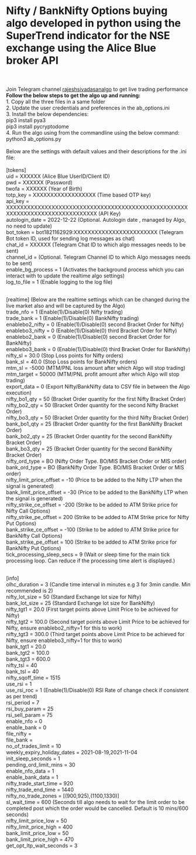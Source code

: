 <h1>Nifty / BankNifty Options buying algo developed in python using the SuperTrend indicator for the NSE exchange using the Alice Blue broker API</h1><br>
  <br>Join Telegram channel <a href="https://t.me/rajeshsivadasanalgo">rajeshsivadasanalgo</a> to get live trading performance
<br>
<b>Follow the below steps to get the algo up and running:</b>
<br>
1. Copy all the three files in a same folder<br>
2. Update the user credentials and preferences in the ab_options.ini<br>
3. Install the below dependencies:<br>
     pip3 install pya3<br>
     pip3 install pycryptodome<br>
4. Run the algo using from the commandline using the below command:<br>
     python3 ab_options.py
<br>
<br>
Below are the settings with default values and their descriptions for the .ini file:<br>
<br>[tokens]
<br>uid = XXXXXX  (Alice Blue UserID/Client ID)
<br>pwd = XXXXXX  (Password)
<br>twofa = XXXXXX  (Year of Birth)
<br>totp_key = XXXXXXXXXXXXXXXXXX (Time based OTP key)
<br>api_key = XXXXXXXXXXXXXXXXXXXXXXXXXXXXXXXXXXXXXXXXXXXXXXXXXXXXXXXXXXXXXXXXXXXXXXXXXXXXXX (API Key)
<br>autologin_date = 2022-12-22 (Optional. Autologin date , managed by Algo, no need to update)
<br>bot_token = bot1821162929:XXXXXXXXXXXXXXXXXXXXXXXX  (Telegram Bot token ID, used for sending log messages as chat)
<br>chat_id = XXXXXX  (Telegram Chat ID to which algo messages needs to be sent)
<br>channel_id =  (Optional. Telegram Channel ID to which Algo messages needs to be sent)
<br>enable_bg_process = 1 (Activates the background process which you can interact with to update the realtime algo settings)
<br>log_to_file = 1 (Enable logging to the log file)

<br>[realtime]  (Below are the realtime settings which can be changed during the live market also and will be captured by the Algo)
<br>trade_nfo = 1 (Enable(1)/Disable(0) Nifty trading)
<br>trade_bank = 1  (Enable(1)/Disable(0) BankNifty trading)
<br>enablebo2_nifty = 0 (Enable(1)/Disable(0) second Bracket Order for Nifty)
<br>enablebo3_nifty = 0 (Enable(1)/Disable(0) third Bracket Order for Nifty)
<br>enablebo2_bank = 0  (Enable(1)/Disable(0) second Bracket Order for BankNifty)
<br>enablebo3_bank = 0  (Enable(1)/Disable(0) third Bracket Order for BankNifty)
<br>nifty_sl = 30.0 (Stop Loss points for Nifty orders)
<br>bank_sl = 40.0  (Stop Loss points for BankNifty orders)
<br>mtm_sl = -5000  (MTM/PNL loss amount after which Algo will stop trading)
<br>mtm_target = 50000  (MTM/PNL profit amount after which Algo will stop trading)
<br>export_data = 0 (Export Nifty/BankNifty data to CSV file in between the Algo execution)
<br>nifty_bo1_qty = 50  (Bracket Order quantity for the first Nifty Bracket Order)
<br>nifty_bo2_qty = 50  (Bracket Order quantity for the second Nifty Bracket Order)
<br>nifty_bo3_qty = 50  (Bracket Order quantity for the third Nifty Bracket Order)
<br>bank_bo1_qty = 25 (Bracket Order quantity for the first BankNifty Bracket Order)
<br>bank_bo2_qty = 25 (Bracket Order quantity for the second BankNifty Bracket Order)
<br>bank_bo3_qty = 25 (Bracket Order quantity for the second BankNifty Bracket Order)
<br>nifty_ord_type = BO (Nifty Order Type. BO/MIS Bracket Order or MIS order)
<br>bank_ord_type = BO  (BankNifty Order Type. BO/MIS Bracket Order or MIS order)
<br>nifty_limit_price_offset = -10  (Price to be added to the Nifty LTP when the signal is generated)
<br>bank_limit_price_offset = -30 (Price to be added to the BankNifty LTP when the signal is generated)
<br>nifty_strike_ce_offset = -200 (Strike to be added to ATM Strike price for Nifty Call Options)
<br>nifty_strike_pe_offset = 200  (Strike to be added to ATM Strike price for Nifty Put Options)
<br>bank_strike_ce_offset = -100  (Strike to be added to ATM Strike price for BankNifty Call Options)
<br>bank_strike_pe_offset = 100 (Strike to be added to ATM Strike price for BankNifty Put Options)
<br>tick_processing_sleep_secs = 9 (Wait or sleep time for the main tick processing loop. Can reduce if the processing time alert is displayed.) 

<br>[info]
<br>olhc_duration = 3 (Candle time interval in minutes e.g 3 for 3min candle. Min recommended is 2)
<br>nifty_lot_size = 50 (Standard Exchange lot size for Nifty)
<br>bank_lot_size = 25  (Standard Exchange lot size for BankNifty)
<br>nifty_tgt1 = 20.0 (First target points above Limit Price to be achieved for Nifty)
<br>nifty_tgt2 = 100.0  (Second target points above Limit Price to be achieved for Nifty, ensure enablebo2_nifty=1 for this to work)
<br>nifty_tgt3 = 300.0  (Third target points above Limit Price to be achieved for Nifty, ensure enablebo3_nifty=1 for this to work)
<br>bank_tgt1 = 20.0
<br>bank_tgt2 = 100.0
<br>bank_tgt3 = 600.0
<br>nifty_tsl = 40 
<br>bank_tsl = 40
<br>nifty_sqoff_time = 1515
<br>use_rsi = 1
<br>use_rsi_roc = 1 (Enable(1)/Disable(0) RSI Rate of change check if consistent as per trend)
<br>rsi_period = 7
<br>rsi_buy_param = 25
<br>rsi_sell_param = 75
<br>enable_nfo = 0
<br>enable_bank = 0
<br>file_nifty = 
<br>file_bank = 
<br>no_of_trades_limit = 10
<br>weekly_expiry_holiday_dates = 2021-08-19,2021-11-04
<br>init_sleep_seconds = 1
<br>pending_ord_limit_mins = 30
<br>enable_nfo_data = 1
<br>enable_bank_data = 1
<br>nifty_trade_start_time = 920
<br>nifty_trade_end_time = 1440
<br>nifty_no_trade_zones = [(900,925),(1100,1330)]
<br>sl_wait_time = 600 (Seconds till algo needs to wait for the limit order to be completed post which the order would be cancelled. Default is 10 mins/600 seconds)
<br>nifty_limit_price_low = 50
<br>nifty_limit_price_high = 400
<br>bank_limit_price_low = 50
<br>bank_limit_price_high = 470
<br>get_opt_ltp_wait_seconds = 3
